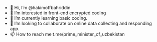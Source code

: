 - 👋 Hi, I’m @hakimoffbahriddin
- 👀 I’m interested in front-end encrypted coding
- 🌱 I’m currently learning basic coding.
- 💞️ I’m looking to collaborate on online data collecting and responding app.
- 📫 How to reach me t.me/prime_minister_of_uzbekistan

<!---
hakimoffbahriddin/hakimoffbahriddin is a ✨ special ✨ repository because its `README.md` (this file) appears on your GitHub profile.
You can click the Preview link to take a look at your changes.
--->
